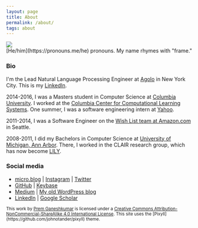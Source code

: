 ```yaml
---
layout: page
title: About
permalink: /about/
tags: about
---
```


<img class="img" src="http://gravatar.com/avatar/78d39db54dc3d3c93159454e257185ea?s=80">
<br />
[He/him](https://pronouns.me/he) pronouns. My name rhymes with "frame."

### Bio

I'm the Lead Natural Language Processing Engineer at [Agolo](http://agolo.com/) in New York City. This is my <a href="http://www.linkedin.com/in/pgkmr" rel="me">LinkedIn</a>.

2014-2016, I was a Masters student in Computer Science at [Columbia University](http://columbia.edu/). I worked at the [Columbia Center for Computational Learning Systems](https://www.cs.columbia.edu/areas/speech/). One summer, I was a software engineering intern at [Yahoo](https://www.yahoo.com/).

2011-2014, I was a Software Engineer on the [Wish List team at Amazon.com](http://amazon.com/wishlist) in Seattle.

2008-2011, I did my Bachelors in Computer Science at [University of Michigan, Ann Arbor](http://umich.edu/). There, I worked in the CLAIR research group, which has now become [LILY](https://yale-lily.github.io/).

### Social media

* <a href="http://pgkr.net" rel="me">micro.blog</a> \| <a href="http://instagram.com/premtagram" rel="me">Instagram</a> \| <a href="http://twitter.com/premgane" rel="me">Twitter</a>
* <a href="https://github.com/premgane/" rel="me">GitHub</a> \| <a href="https://keybase.io/pgkr" rel="me">Keybase</a>
* <a href="https://medium.com/@pgkr" rel="me">Medium</a> \| [My old WordPress blog](http://premgane.wordpress.com)
* <a href="https://www.linkedin.com/in/prem-ganeshkumar-6a3a2318" rel="me">LinkedIn</a> \| <a href="https://scholar.google.com/citations?hl=en&view_op=list_works&gmla=AJsN-F41alnNFrAO2zZnC_j5WPd8xSWpQaKHGifWWgg6Z2WYJjM_OXHErXWEY-eFY-84Wv8XYKEJRjSnUSvBviRaDAfpPr5ESQ&user=ewXjGD4AAAAJ" rel="me">Google Scholar</a>

<small>
This work by <a xmlns:cc="http://creativecommons.org/ns#" href="http://premgkumar.com" property="cc:attributionName" rel="cc:attributionURL">Prem Ganeshkumar</a> is licensed under a <a rel="license" href="http://creativecommons.org/licenses/by-nc-sa/4.0/">Creative Commons Attribution-NonCommercial-ShareAlike 4.0 International License</a>. This site uses the [Pixyll](https://github.com/johnotander/pixyll) theme.
</small>